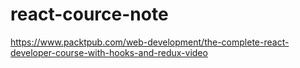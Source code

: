 # react-cource-note
https://www.packtpub.com/web-development/the-complete-react-developer-course-with-hooks-and-redux-video
